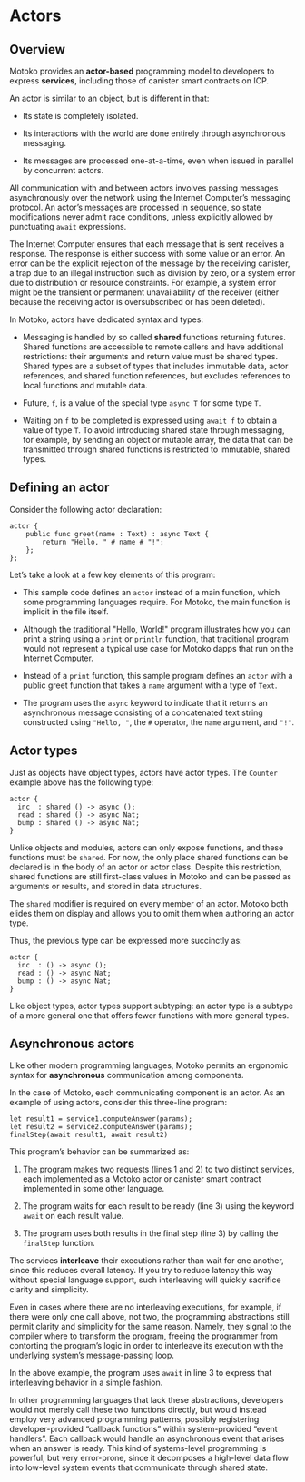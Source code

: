 # Actors

## Overview

Motoko provides an **actor-based** programming model to developers to express **services**, including those of canister smart contracts on ICP.

An actor is similar to an object, but is different in that:

- Its state is completely isolated.

- Its interactions with the world are done entirely through asynchronous messaging.

- Its messages are processed one-at-a-time, even when issued in parallel by concurrent actors.

All communication with and between actors involves passing messages asynchronously over the network using the Internet Computer’s messaging protocol. An actor’s messages are processed in sequence, so state modifications never admit race conditions, unless explicitly allowed by punctuating `await` expressions.

The Internet Computer ensures that each message that is sent receives a response. The response is either success with some value or an error. An error can be the explicit rejection of the message by the receiving canister, a trap due to an illegal instruction such as division by zero, or a system error due to distribution or resource constraints. For example, a system error might be the transient or permanent unavailability of the receiver (either because the receiving actor is oversubscribed or has been deleted).

In Motoko, actors have dedicated syntax and types:

- Messaging is handled by so called **shared** functions returning futures. Shared functions are accessible to remote callers and have additional restrictions: their arguments and return value must be shared types. Shared types are a subset of types that includes immutable data, actor references, and shared function references, but excludes references to local functions and mutable data.

- Future, `f`, is a value of the special type `async T` for some type `T`.

- Waiting on `f` to be completed is expressed using `await f` to obtain a value of type `T`. To avoid introducing shared state through messaging, for example, by sending an object or mutable array, the data that can be transmitted through shared functions is restricted to immutable, shared types.

## Defining an actor

Consider the following actor declaration:

```motoko
actor {
    public func greet(name : Text) : async Text {
        return "Hello, " # name # "!";
    };
};
```

Let’s take a look at a few key elements of this program:

- This sample code defines an `actor` instead of a main function, which some programming languages require. For Motoko, the main function is implicit in the file itself.

- Although the traditional "Hello, World!" program illustrates how you can print a string using a `print` or `println` function, that traditional program would not represent a typical use case for Motoko dapps that run on the Internet Computer.

- Instead of a `print` function, this sample program defines an `actor` with a public greet function that takes a `name` argument with a type of `Text`.

- The program uses the `async` keyword to indicate that it returns an asynchronous message consisting of a concatenated text string constructed using `"Hello, "`, the `#` operator, the `name` argument, and `"!"`.

## Actor types

Just as objects have object types, actors have actor types. The `Counter` example above has the following type:

``` motoko no-repl
actor {
  inc  : shared () -> async ();
  read : shared () -> async Nat;
  bump : shared () -> async Nat;
}
```

Unlike objects and modules, actors can only expose functions, and these functions must be `shared`. For now, the only place shared functions can be declared is in the body of an actor or actor class. Despite this restriction, shared functions are still first-class values in Motoko and can be passed as arguments or results, and stored in data structures.

The `shared` modifier is required on every member of an actor. Motoko both elides them on display and allows you to omit them when authoring an actor type.

Thus, the previous type can be expressed more succinctly as:

``` motoko no-repl
actor {
  inc  : () -> async ();
  read : () -> async Nat;
  bump : () -> async Nat;
}
```

Like object types, actor types support subtyping: an actor type is a subtype of a more general one that offers fewer functions with more general types.


## Asynchronous actors

Like other modern programming languages, Motoko permits an ergonomic syntax for **asynchronous** communication among components.

In the case of Motoko, each communicating component is an actor. As an example of using actors, consider this three-line program:

```motoko
let result1 = service1.computeAnswer(params);
let result2 = service2.computeAnswer(params);
finalStep(await result1, await result2)
```

This program’s behavior can be summarized as:

1.  The program makes two requests (lines 1 and 2) to two distinct services, each implemented as a Motoko actor or canister smart contract implemented in some other language.

2.  The program waits for each result to be ready (line 3) using the keyword `await` on each result value.

3.  The program uses both results in the final step (line 3) by calling the `finalStep` function.

The services **interleave** their executions rather than wait for one another, since this reduces overall latency. If you try to reduce latency this way without special language support, such interleaving will quickly sacrifice clarity and simplicity.

Even in cases where there are no interleaving executions, for example, if there were only one call above, not two, the programming abstractions still permit clarity and simplicity for the same reason. Namely, they signal to the compiler where to transform the program, freeing the programmer from contorting the program’s logic in order to interleave its execution with the underlying system’s message-passing loop.

In the above example, the program uses `await` in line 3 to express that interleaving behavior in a simple fashion.

In other programming languages that lack these abstractions, developers would not merely call these two functions directly, but would instead employ very advanced programming patterns, possibly registering developer-provided “callback functions” within system-provided “event handlers”. Each callback would handle an asynchronous event that arises when an answer is ready. This kind of systems-level programming is powerful, but very error-prone, since it decomposes a high-level data flow into low-level system events that communicate through shared state.


